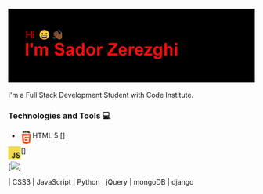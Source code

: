![Header](header.png)

I'm a Full Stack Development Student with Code Institute.

### **Technologies and Tools** 💻

- HTML 5 [<img align="left" alt="HTML5" width="26px" src="https://raw.githubusercontent.com/github/explore/80688e429a7d4ef2fca1e82350fe8e3517d3494d/topics/html/html.png" />]

[<img align="left" alt="JavaScript" width="26px" src="https://raw.githubusercontent.com/github/explore/80688e429a7d4ef2fca1e82350fe8e3517d3494d/topics/javascript/javascript.png" />]

[<img src='https://cdn.jsdelivr.net/gh/devicons/devicon/icons/devicon/devicon-original.svg'>]


 | CSS3 | JavaScript | Python | jQuery | mongoDB | django
